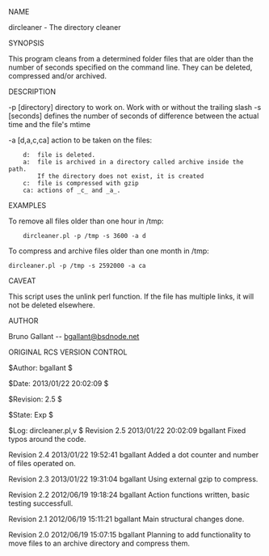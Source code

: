 NAME

dircleaner - The directory cleaner

SYNOPSIS

This program cleans from a determined folder files that are older than
the number of seconds specified on the command line.  They can be deleted,
compressed and/or archived.

DESCRIPTION

 -p [directory] directory to work on.  Work with or without the trailing
                slash
 -s [seconds]   defines the number of seconds of difference between the
                actual time and the file's mtime
                 
 -a [d,a,c,ca]	action to be taken on the files:
		
		d:	file is deleted.
		a:	file is archived in a directory called archive inside the path.
			If the directory does not exist, it is created
		c:	file is compressed with gzip
		ca:	actions of _c_ and _a_.

EXAMPLES

To remove all files older than one hour in /tmp:

        dircleaner.pl -p /tmp -s 3600 -a d

To compress and archive files older than one month in /tmp:

	dircleaner.pl -p /tmp -s 2592000 -a ca


CAVEAT

This script uses the unlink perl function.  If the file has multiple links, it 
will not be deleted elsewhere.

AUTHOR

 Bruno Gallant -- bgallant@bsdnode.net
 
ORIGINAL RCS VERSION CONTROL
 
$Author: bgallant $
 
$Date: 2013/01/22 20:02:09 $

$Revision: 2.5 $

$State: Exp $

$Log: dircleaner.pl,v $
Revision 2.5  2013/01/22 20:02:09  bgallant
Fixed typos around the code.

Revision 2.4  2013/01/22 19:52:41  bgallant
Added a dot counter and number of files operated on.

Revision 2.3  2013/01/22 19:31:04  bgallant
Using external gzip to compress.


Revision 2.2  2012/06/19 19:18:24  bgallant
Action functions written, basic testing successfull.

Revision 2.1  2012/06/19 15:11:21  bgallant
Main structural changes done.

Revision 2.0  2012/06/19 15:07:15  bgallant
Planning to add
functionality to move files to an archive directory and
compress them.
